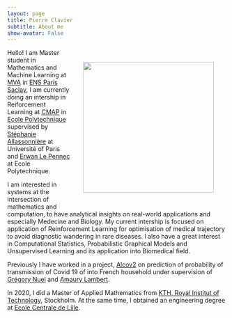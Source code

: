 ```yaml
---
layout: page
title: Pierre Clavier
subtitle: About me
show-avatar: False
---
```


<img style="float: right;" src="/assets/img/pierre_photo.jpg" width="300" hspace="30" vspace="30">

Hello! I am Master student in Mathematics and Machine Learning at [MVA](https://www.master-mva.com/) in [ENS Paris Saclay](https://ens-paris-saclay.fr/), I am currently doing an intership in Reiforcement Learning at [CMAP](https://portail.polytechnique.edu/cmap/fr/page-daccueil) in [Ecole Polytechnique](https://www.polytechnique.edu/) supervised by [Stéphanie Allassonnière](https://sites.google.com/site/stephanieallassonniere/) at Université of Paris and [Erwan Le Pennec](http://www.cmap.polytechnique.fr/~lepennec/fr/) at Ecole Polytechnique. 

I am interested in systems at the intersection of mathematics and computation, to have analytical insights on real-world applications and especially Medecine and Biology.
My current intership is focused on application of Reinforcement Learning for optimisation of medical trajectory to avoid diagnostic wandering in rare diseases. I also have a great interest in Computational Statistics, Probabilistic Graphical Models and Unsupervised Learning and its application into Biomedical field.

Previously I have worked in a project, [Alcov2](https://www.college-de-france.fr/site/actualites/Alcov2-Enquete-pour-l-etude-de-la-transmission-de-SARS-Cov2-au-sein-des-foyers-francais.htm) on prediction of probability of transmission of Covid 19 of into French household under supervision of [Grégory Nuel](http://nuel.perso.math.cnrs.fr/) and [Amaury Lambert](https://www.lpsm.paris/pageperso/amaury.lambert/).
 
In 2020, I did a Master of Applied Mathematics from [KTH, Royal Institut of Technology](https://www.kth.se/en), Stockholm. At the same time, I obtained an engineering degree at [Ecole Centrale de Lille](https://centralelille.fr/). 






